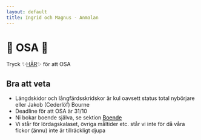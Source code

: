 ```yaml
---
layout: default
title: Ingrid och Magnus - Anmalan
---
```


<h1> 🎊 OSA 🎊 </h1>

Tryck ✨<a target="_blank" href="https://docs.google.com/forms/d/e/1FAIpQLScMqCB3ZLbIoSALHixe6yPg6gWMIBRdzEmGZ4ZQRpRTduqffg/viewform?usp=sf_link">HÄR</a>✨ för att OSA

<h2 style="text-align: left;"> Bra att veta </h2>

- Längdskidor och långfärdsskridskor är kul oavsett status total nybörjare eller Jakob (Cederlöf) Bourne
- Deadline för att OSA är 31/10
- Ni bokar boende själva, se sektion <a style="color:black" href="/boende">Boende</a>
- Vi står för lördagskalaset, övriga måltider etc. står vi inte för då våra fickor (ännu) inte är tillräckligt djupa
